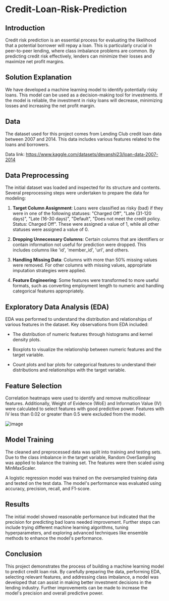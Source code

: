 # Credit-Loan-Risk-Prediction

## Introduction
Credit risk prediction is an essential process for evaluating the likelihood that a potential borrower will repay a loan. This is particularly crucial in peer-to-peer lending, where class imbalance problems are common. By predicting credit risk effectively, lenders can minimize their losses and maximize net profit margins.


## Solution Explanation
We have developed a machine learning model to identify potentially risky loans. This model can be used as a decision-making tool for investments. If the model is reliable, the investment in risky loans will decrease, minimizing losses and increasing the net profit margin.


## Data
The dataset used for this project comes from Lending Club credit loan data between 2007 and 2014. This data includes various features related to the loans and borrowers.

Data link: https://www.kaggle.com/datasets/devanshi23/loan-data-2007-2014


## Data Preprocessing
The initial dataset was loaded and inspected for its structure and contents. Several preprocessing steps were undertaken to prepare the data for modeling:

1. **Target Column Assignment**: Loans were classified as risky (bad) if they were in one of the following statuses: "Charged Off", "Late (31-120 days)", "Late (16-30 days)", "Default", "Does not meet the credit policy. Status: Charged Off". These were assigned a value of 1, while all other statuses were assigned a value of 0.

2. **Dropping Unnecessary Columns**: Certain columns that are identifiers or contain information not useful for prediction were dropped. This includes columns like 'id', 'member_id', 'url', and others.

3. **Handling Missing Data**: Columns with more than 50% missing values were removed. For other columns with missing values, appropriate imputation strategies were applied.

4. **Feature Engineering**: Some features were transformed to more useful formats, such as converting employment length to numeric and handling categorical features appropriately.


## Exploratory Data Analysis (EDA)
EDA was performed to understand the distribution and relationships of various features in the dataset. Key observations from EDA included:

* The distribution of numeric features through histograms and kernel density plots.

* Boxplots to visualize the relationship between numeric features and the target variable.

* Count plots and bar plots for categorical features to understand their distributions and relationships with the target variable.


## Feature Selection
Correlation heatmaps were used to identify and remove multicollinear features. Additionally, Weight of Evidence (WoE) and Information Value (IV) were calculated to select features with good predictive power. Features with IV less than 0.02 or greater than 0.5 were excluded from the model.

![image](https://github.com/Ashar18/Credit-Loan-Risk-Prediction/assets/64865488/5ef8d0e0-eeae-4e00-b50b-b61e8bc4e68c)


## Model Training
The cleaned and preprocessed data was split into training and testing sets. Due to the class imbalance in the target variable, Random OverSampling was applied to balance the training set. The features were then scaled using MinMaxScaler.

A logistic regression model was trained on the oversampled training data and tested on the test data. The model's performance was evaluated using accuracy, precision, recall, and F1-score.

## Results
The initial model showed reasonable performance but indicated that the precision for predicting bad loans needed improvement. Further steps can include trying different machine learning algorithms, tuning hyperparameters, and exploring advanced techniques like ensemble methods to enhance the model's performance.

## Conclusion
This project demonstrates the process of building a machine learning model to predict credit loan risk. By carefully preparing the data, performing EDA, selecting relevant features, and addressing class imbalance, a model was developed that can assist in making better investment decisions in the lending industry. Further improvements can be made to increase the model's precision and overall predictive power.
